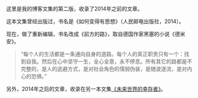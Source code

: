 这里是我的博客文集的第二版，收录了2014年之前的文章。

这本文集曾经出版过，书名是《如何变得有思想》（人民邮电出版社，2014）。

现在，做了重新编辑，书名改成《前方的路》，取自德国作家黑塞的小说《德米安》。

> “每个人的生活都是一条通向自身的道路。每个人的真正职责只有一个：找到自我。然后在心中坚守一生，全心全意，永不停息。所有其它的路都是不完整的，是人的逃避方式，是对社会角色的懦弱伪装，是随波逐流，是对内心的恐惧。”

另外，2014年之后的文章，收录在另一本文集[《未来世界的幸存者》](https://ruanyf.github.io/survivor/)。

